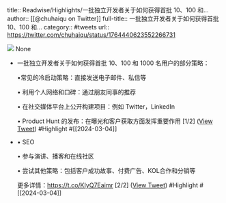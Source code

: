 title:: Readwise/Highlights/一批独立开发者关于如何获得首批 10、100 和...
author:: [[@chuhaiqu on Twitter]]
full-title:: 一批独立开发者关于如何获得首批 10、100 和...
category:: #tweets
url:: https://twitter.com/chuhaiqu/status/1764440623552266731

![](https://pbs.twimg.com/profile_images/1752498544835981313/NUFz-cKL.jpg)
None
- 一批独立开发者关于如何获得首批 10、100 和 1000 名用户的部分策略：
  
  •常见的冷启动策略：直接发送电子邮件、私信等
  
  • 利用个人网络和口碑：通过朋友同事的推荐
  
  • 在社交媒体平台上公开构建项目：例如 Twitter，LinkedIn
  
  • Product Hunt 的发布：在曝光和客户获取方面发挥重要作用  [1/2] ([View Tweet](https://twitter.com/chuhaiqu/status/1764440623552266731)) #Highlight #[[2024-03-04]]
- • SEO
  
  • 参与演讲、播客和在线社区
  
  • 尝试其他策略：包括客户成功故事、付费广告、KOL合作和分销等
  
  更多详情：https://t.co/KIyQ7Eaimr [2/2] ([View Tweet](https://twitter.com/chuhaiqu/status/1764440627096564113)) #Highlight #[[2024-03-04]]